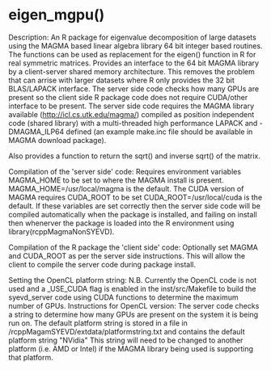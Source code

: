 # eigen_mgpu()

Description:
An R package for eigenvalue decomposition of large datasets using the MAGMA based linear algebra library 64 bit integer based routines. The functions can be used as replacement for the eigen() function in R for real symmetric matrices. Provides an interface to the 64 bit MAGMA library by a client-server shared memory architecture. This removes the problem that can arrise with larger datasets where R only provides the 32 bit BLAS/LAPACK interface.  The server side code checks how many GPUs are present so the client side R package code does not require CUDA/other interface to be present. The server side code requires the MAGMA library available (http://icl.cs.utk.edu/magma/) compiled as position independent code (shared library) with a multi-threaded high performance LAPACK and -DMAGMA_ILP64 defined (an example make.inc file should be available in MAGMA download package).

Also provides a function to return the sqrt() and inverse sqrt() of the matrix.


Compilation of the 'server side' code:
Requires environment variables MAGMA_HOME to be set to where the MAGMA install is present. MAGMA_HOME=/usr/local/magma is the default.
The CUDA version of MAGMA requires CUDA_ROOT to be set CUDA_ROOT=/usr/local/cuda is the default.
If these variables are set correctly then the server side code will be compiled automatically when the package is installed, and failing on install then whenerver the package is loaded into the R environment using library(rcppMagmaNonSYEVD).


Compilation of the R package the 'client side' code:
Optionally set MAGMA and CUDA_ROOT as per the server side instructions. This will allow the client to compile the server code during package install.

Setting the OpenCL platform string:
N.B. Currently the OpenCL code is not used and a _USE_CUDA flag is enabled in the inst/src/Makefile to build the syevd_server code using CUDA functions to determine the maximum number   of GPUs.
Instructions for OpenCL version:
The server code checks a string to determine how many GPUs are present on the system it is being run on.
The default platform string is stored in a file in <R library path>/rcppMagamSYEVD/extdata/platformstring.txt and contains the default platform string "NVidia"
This string will need to be changed to another platform (i.e. AMD or Intel) if the MAGMA library being used is supporting that platform.
